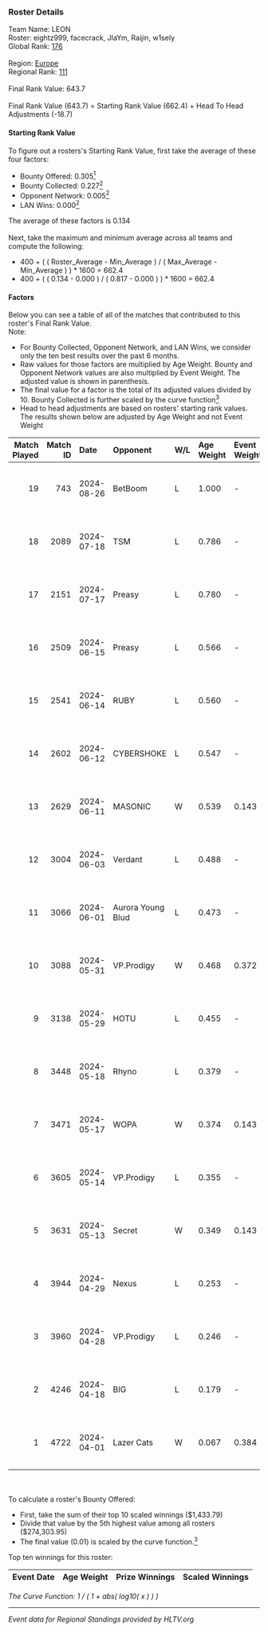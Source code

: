 ### Roster Details<br />
Team Name: LEON<br />
Roster: eightz999, facecrack, JIaYm, Raijin, w1sely<br />
Global Rank: [176](../../standings_global_2024_09_18.md)<br />
<br />
Region: [Europe]( ../../standings_europe_2024_09_18.md)<br />
Regional Rank: [111]( ../../standings_europe_2024_09_18.md)<br />
<br />
Final Rank Value:  643.7<br />
<br />
Final Rank Value (643.7) = Starting Rank Value (662.4) + Head To Head Adjustments (-18.7)<br />

#### Starting Rank Value<br />
To figure out a rosters's Starting Rank Value, first take the average of these four factors:<br />
- Bounty Offered: 0.305[<sup>1</sup>](#table2)
- Bounty Collected: 0.227[<sup>2</sup>](#table1)
- Opponent Network: 0.005[<sup>2</sup>](#table1)
- LAN Wins: 0.000[<sup>2</sup>](#table1)

The average of these factors is 0.134<br />
<br />
Next, take the maximum and minimum average across all teams and compute the following:<br />
- 400 + ( ( Roster_Average - Min_Average ) / ( Max_Average - Min_Average ) ) * 1600 = 662.4
- 400 + ( ( 0.134 - 0.000 ) / ( 0.817 - 0.000 ) ) * 1600 = 662.4


#### Factors<br />
Below you can see a table of all of the matches that contributed to this roster's Final Rank Value.<br />
Note:<br />

- For Bounty Collected, Opponent Network, and LAN Wins, we consider only the ten best results over the past 6 months.
- Raw values for those factors are multiplied by Age Weight. Bounty and Opponent Network values are also multiplied by Event Weight. The adjusted value is shown in parenthesis.
- The final value for a factor is the total of its adjusted values divided by 10. Bounty Collected is further scaled by the curve function[<sup>3</sup>](#curveFunction)
- Head to head adjustments are based on rosters' starting rank values. The results shown below are adjusted by Age Weight and not Event Weight
<span id="table1"></span><br />


| Match Played | Match ID | Date       | Opponent          | W/L | Age Weight | Event Weight | Bounty Collected | Opponent Network | LAN Wins  | H2H Adj. | Roster                                      |
| -: | -: | :- | :- | :- | :- | :- | :- | :- | :- | -: | :- |
|           19 |      743 | 2024-08-26 | BetBoom           | L   | 1.000      | -            | -                | -                | -         |    -0.90 | eightz999, facecrack, JIaYm, Raijin, w1sely |
|           18 |     2089 | 2024-07-18 | TSM               | L   | 0.786      | -            | -                | -                | -         |    -2.15 | eightz999, facecrack, JIaYm, Raijin, w1sely |
|           17 |     2151 | 2024-07-17 | Preasy            | L   | 0.780      | -            | -                | -                | -         |    -9.75 | eightz999, facecrack, JIaYm, Raijin, w1sely |
|           16 |     2509 | 2024-06-15 | Preasy            | L   | 0.566      | -            | -                | -                | -         |    -7.19 | eightz999, facecrack, JIaYm, Raijin, w1sely |
|           15 |     2541 | 2024-06-14 | RUBY              | L   | 0.560      | -            | -                | -                | -         |    -4.16 | eightz999, facecrack, JIaYm, Raijin, w1sely |
|           14 |     2602 | 2024-06-12 | CYBERSHOKE        | L   | 0.547      | -            | -                | -                | -         |    -3.18 | eightz999, facecrack, JIaYm, Raijin, w1sely |
|           13 |     2629 | 2024-06-11 | MASONIC           | W   | 0.539      | 0.143        | 0.004 (0.000)    | 0.036 (0.003)    | 0 (0.000) |     8.71 | eightz999, facecrack, JIaYm, Raijin, w1sely |
|           12 |     3004 | 2024-06-03 | Verdant           | L   | 0.488      | -            | -                | -                | -         |    -3.10 | eightz999, facecrack, JIaYm, Raijin, w1sely |
|           11 |     3066 | 2024-06-01 | Aurora Young Blud | L   | 0.473      | -            | -                | -                | -         |    -3.06 | eightz999, facecrack, JIaYm, Raijin, w1sely |
|           10 |     3088 | 2024-05-31 | VP.Prodigy        | W   | 0.468      | 0.372        | 0.019 (0.003)    | 0.208 (0.036)    | 0 (0.000) |    11.13 | eightz999, facecrack, JIaYm, Raijin, w1sely |
|            9 |     3138 | 2024-05-29 | HOTU              | L   | 0.455      | -            | -                | -                | -         |    -4.57 | eightz999, facecrack, JIaYm, Raijin, w1sely |
|            8 |     3448 | 2024-05-18 | Rhyno             | L   | 0.379      | -            | -                | -                | -         |    -2.30 | eightz999, facecrack, JIaYm, Raijin, w1sely |
|            7 |     3471 | 2024-05-17 | WOPA              | W   | 0.374      | 0.143        | 0.001 (0.000)    | 0.106 (0.006)    | 0 (0.000) |     5.58 | eightz999, facecrack, JIaYm, Raijin, w1sely |
|            6 |     3605 | 2024-05-14 | VP.Prodigy        | L   | 0.355      | -            | -                | -                | -         |    -3.25 | eightz999, facecrack, JIaYm, Raijin, w1sely |
|            5 |     3631 | 2024-05-13 | Secret            | W   | 0.349      | 0.143        | 0.000 (0.000)    | 0.016 (0.001)    | 0 (0.000) |     3.29 | eightz999, facecrack, JIaYm, Raijin, w1sely |
|            4 |     3944 | 2024-04-29 | Nexus             | L   | 0.253      | -            | -                | -                | -         |    -2.51 | eightz999, facecrack, JIaYm, Raijin, w1sely |
|            3 |     3960 | 2024-04-28 | VP.Prodigy        | L   | 0.246      | -            | -                | -                | -         |    -2.31 | eightz999, facecrack, JIaYm, Raijin, w1sely |
|            2 |     4246 | 2024-04-18 | BIG               | L   | 0.179      | -            | -                | -                | -         |    -0.08 | eightz999, facecrack, JIaYm, Raijin, w1sely |
|            1 |     4722 | 2024-04-01 | Lazer Cats        | W   | 0.067      | 0.384        | 0.006 (0.000)    | 0.038 (0.001)    | 0 (0.000) |     1.12 | eightz999, facecrack, JIaYm, Raijin, w1sely |

<br />
<span id="table2"></span><br />
To calculate a roster's Bounty Offered:<br />

- First, take the sum of their top 10 scaled winnings ($1,433.79)
- Divide that value by the 5th highest value among all rosters ($274,303.95)
- The final value (0.01) is scaled by the curve function.[<sup>3</sup>](#curveFunction)

Top ten winnings for this roster:<br />

| Event Date | Age Weight | Prize Winnings | Scaled Winnings |
| :- | -: | :- | :- |


<span id="curveFunction"></span>_The Curve Function: 1 / ( 1 + abs( log10( x ) ) )_<br />

---
_Event data for Regional Standings provided by HLTV.org_<br />

